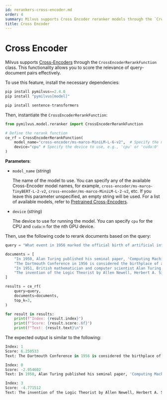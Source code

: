 ```yaml
---
id: rerankers-cross-encoder.md
order: 4
summary: Milvus supports Cross Encoder reranker models through the `CrossEncoderRerankFunction` class. This functionality allows you to score the relevance of query-document pairs effectively.
title: Cross Encoder
---
```


# Cross Encoder

Milvus supports [Cross-Encoders](https://github.com/FlagOpen/FlagEmbedding/tree/master/FlagEmbedding/reranker) through the `CrossEncoderRerankFunction` class. This functionality allows you to score the relevance of query-document pairs effectively.

To use this feature, install the necessary dependencies:

```python
pip install pymilvus==2.4.0
pip install "pymilvus[model]"

pip install sentence-transformers
```

Then, instantiate the `CrossEncoderRerankFunction`:

```python
from pymilvus.model.reranker import CrossEncoderRerankFunction

# Define the rerank function
ce_rf = CrossEncoderRerankFunction(
    model_name="cross-encoder/ms-marco-MiniLM-L-6-v2",  # Specify the model name.
    device="cpu" # Specify the device to use, e.g., 'cpu' or 'cuda:0'
)
```

**Parameters**:

- `model_name` (*string*)

    The name of the model to use. You can specify any of the available Cross-Encoder model names, for example, `cross-encoder/ms-marco-TinyBERT-L-2-v2`, `cross-encoder/ms-marco-MiniLM-L-2-v2`, etc. If you leave this parameter unspecified, an empty string will be used. For a list of available models, refer to [Pretrained Cross-Encoders](https://www.sbert.net/docs/pretrained_cross-encoders.html#).

- `device` (*string*)

    The device to use for running the model. You can specify `cpu` for the CPU and `cuda:n` for the nth GPU device.

Then, use the following code to rerank documents based on the query:

```python
query = "What event in 1956 marked the official birth of artificial intelligence as a discipline?"

documents = [
    "In 1950, Alan Turing published his seminal paper, 'Computing Machinery and Intelligence,' proposing the Turing Test as a criterion of intelligence, a foundational concept in the philosophy and development of artificial intelligence.",
    "The Dartmouth Conference in 1956 is considered the birthplace of artificial intelligence as a field; here, John McCarthy and others coined the term 'artificial intelligence' and laid out its basic goals.",
    "In 1951, British mathematician and computer scientist Alan Turing also developed the first program designed to play chess, demonstrating an early example of AI in game strategy.",
    "The invention of the Logic Theorist by Allen Newell, Herbert A. Simon, and Cliff Shaw in 1955 marked the creation of the first true AI program, which was capable of solving logic problems, akin to proving mathematical theorems."
]

results = ce_rf(
    query=query,
    documents=documents,
    top_k=3,
)

for result in results:
    print(f"Index: {result.index}")
    print(f"Score: {result.score:.6f}")
    print(f"Text: {result.text}\n")
```

The expected output is similar to the following:

```python
Index: 1
Score: 6.250533
Text: The Dartmouth Conference in 1956 is considered the birthplace of artificial intelligence as a field; here, John McCarthy and others coined the term 'artificial intelligence' and laid out its basic goals.

Index: 0
Score: -2.954602
Text: In 1950, Alan Turing published his seminal paper, 'Computing Machinery and Intelligence,' proposing the Turing Test as a criterion of intelligence, a foundational concept in the philosophy and development of artificial intelligence.

Index: 3
Score: -4.771512
Text: The invention of the Logic Theorist by Allen Newell, Herbert A. Simon, and Cliff Shaw in 1955 marked the creation of the first true AI program, which was capable of solving logic problems, akin to proving mathematical theorems.
```
